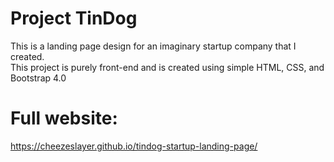 # Project TinDog
This is a landing page design for an imaginary startup company that I created.
<br>
This project is purely front-end and is created using simple HTML, CSS, and Bootstrap 4.0

# Full website:
https://cheezeslayer.github.io/tindog-startup-landing-page/
